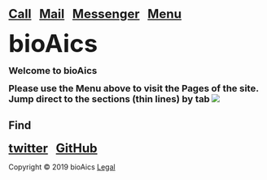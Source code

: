 <strong><font size="5"><a href="tel:+31685842325">Call</a></font></strong>&nbsp;&nbsp;&nbsp;
<strong><font size="5"><a href="mailto:bioaics.x@gmail.com">Mail</a></font></strong>&nbsp;&nbsp;&nbsp;
<strong><font size="5"><a href="https://m.me/bioAics">Messenger</a></font></strong>&nbsp;&nbsp;&nbsp;
<strong><font size="5"><a href="https://bioaics.github.io">Menu</a></font></strong>

<p><strong><font size="7">bioAics</font></strong><p>
<p><strong><font size="4">Welcome to bioAics</font></strong></p>
<p><strong><font size="4">Please use the Menu above to visit the Pages of the site. Jump direct to the sections (thin lines) by tab</font></strong> <img src="https://bioaics.github.io/bioAics link symbol.png" ></p>

<h2 id="h2">Find</h2>

<p><strong><font size="5"><a href="https://twitter.com/bioAics">twitter</a></font></strong>&nbsp;&nbsp;&nbsp;
<strong><font size="5"><a href="https://github.com/bioaics">GitHub</a></font></strong></P>

Copyright © 2019 bioAics <a href="https://bioaics.github.io">Legal</a>
